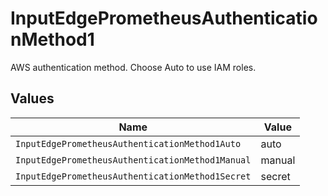 # InputEdgePrometheusAuthenticationMethod1

AWS authentication method. Choose Auto to use IAM roles.


## Values

| Name                                             | Value                                            |
| ------------------------------------------------ | ------------------------------------------------ |
| `InputEdgePrometheusAuthenticationMethod1Auto`   | auto                                             |
| `InputEdgePrometheusAuthenticationMethod1Manual` | manual                                           |
| `InputEdgePrometheusAuthenticationMethod1Secret` | secret                                           |